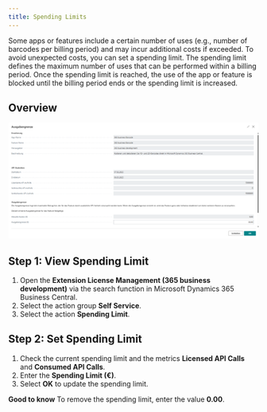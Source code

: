 ```yaml
---
title: Spending Limits
---
```

Some apps or features include a certain number of uses (e.g., number of barcodes per billing period) and may incur additional costs if exceeded. To avoid unexpected costs, you can set a spending limit. The spending limit defines the maximum number of uses that can be performed within a billing period. Once the spending limit is reached, the use of the app or feature is blocked until the billing period ends or the spending limit is increased.

## Overview

![Spending Limit](/assets/images/licensing/8fc5d3d4-b367-41bb-a33a-3339262b9fc4.png)

## Step 1: View Spending Limit

1. Open the **Extension License Management (365 business development)** via the search function in Microsoft Dynamics 365 Business Central.
2. Select the action group **Self Service**.
3. Select the action **Spending Limit**.

## Step 2: Set Spending Limit

1. Check the current spending limit and the metrics **Licensed API Calls** and **Consumed API Calls**.
2. Enter the **Spending Limit (€)**.
3. Select **OK** to update the spending limit.

<div class="alert alert-notice">
    <i class="fa-duotone fa-solid fa-lightbulb fa-xl"></i>
    <strong>Good to know</strong> To remove the spending limit, enter the value <strong>0.00</strong>.
</div>